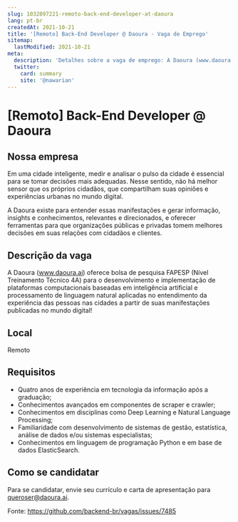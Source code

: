 ```yaml
---
slug: 1032897221-remoto-back-end-developer-at-daoura
lang: pt-br
createdAt: 2021-10-21
title: '[Remoto] Back-End Developer @ Daoura - Vaga de Emprego'
sitemap:
  lastModified: 2021-10-21
meta:
  description: 'Detalhes sobre a vaga de emprego: A Daoura (www.daoura.ai) oferece bolsa de pesquisa FAPESP (Nível Treinamento Técnico 4A) para o desenvolvimento e implementação de plataformas computacionais baseadas em inteligência artificial e processamento de linguagem natural aplicadas no entendimento da experiência das pessoas nas cidades a partir de suas manifestações publicadas no mundo digital!'
  twitter:
    card: summary
    site: '@nawarian'
---
```


# [Remoto] Back-End Developer @ Daoura

## Nossa empresa

Em uma cidade inteligente, medir e analisar o pulso da cidade é essencial para se tomar decisões mais adequadas. Nesse sentido, não há melhor sensor que os próprios cidadãos, que compartilham suas opiniões e experiências urbanas no mundo digital.

A Daoura existe para entender essas manifestações e gerar informação, insights e conhecimentos, relevantes e direcionados, e oferecer ferramentas para que organizações públicas e privadas tomem melhores decisões em suas relações com cidadãos e clientes.

## Descrição da vaga

A Daoura (www.daoura.ai) oferece bolsa de pesquisa FAPESP (Nível Treinamento Técnico 4A) para o desenvolvimento e implementação de plataformas computacionais baseadas em inteligência artificial e processamento de linguagem natural aplicadas no entendimento da experiência das pessoas nas cidades a partir de suas manifestações publicadas no mundo digital!

## Local

Remoto

## Requisitos

- Quatro anos de experiência em tecnologia da informação após a graduação;
- Conhecimentos avançados em componentes de scraper e crawler;
- Conhecimentos em disciplinas como Deep Learning e Natural Language Processing;
- Familiaridade com desenvolvimento de sistemas de gestão, estatística, análise de dados e/ou sistemas especialistas;
- Conhecimentos em linguagem de programação Python e em base de dados ElasticSearch.

## Como se candidatar

Para se candidatar, envie seu currículo e carta de apresentação para queroser@daoura.ai.


Fonte: https://github.com/backend-br/vagas/issues/7485